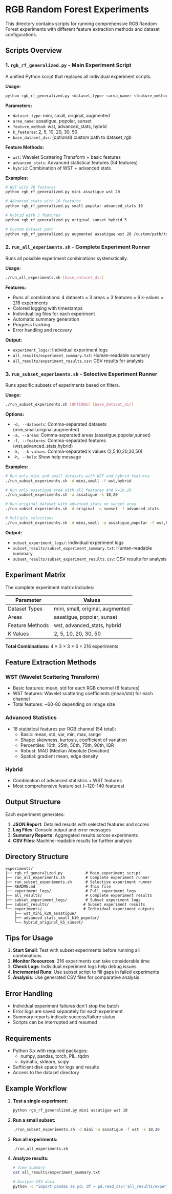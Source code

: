 # RGB Random Forest Experiments

This directory contains scripts for running comprehensive RGB Random Forest experiments with different feature extraction methods and dataset configurations.

## Scripts Overview

### 1. `rgb_rf_generalized.py` - Main Experiment Script

A unified Python script that replaces all individual experiment scripts.

**Usage:**
```bash
python rgb_rf_generalized.py <dataset_type> <area_name> <feature_method> <k_features> [base_dataset_dir]
```

**Parameters:**
- `dataset_type`: mini, small, original, augmented
- `area_name`: assatigue, popolar, sunset
- `feature_method`: wst, advanced_stats, hybrid
- `k_features`: 2, 5, 10, 20, 30, 50
- `base_dataset_dir`: (optional) custom path to dataset_rgb

**Feature Methods:**
- `wst`: Wavelet Scattering Transform + basic features
- `advanced_stats`: Advanced statistical features (54 features)
- `hybrid`: Combination of WST + advanced stats

**Examples:**
```bash
# WST with 20 features
python rgb_rf_generalized.py mini assatigue wst 20

# Advanced stats with 10 features
python rgb_rf_generalized.py small popolar advanced_stats 10

# Hybrid with 5 features
python rgb_rf_generalized.py original sunset hybrid 5

# Custom dataset path
python rgb_rf_generalized.py augmented assatigue wst 20 /custom/path/to/dataset_rgb
```

### 2. `run_all_experiments.sh` - Complete Experiment Runner

Runs all possible experiment combinations systematically.

**Usage:**
```bash
./run_all_experiments.sh [base_dataset_dir]
```

**Features:**
- Runs all combinations: 4 datasets × 3 areas × 3 features × 6 k-values = 216 experiments
- Colored logging with timestamps
- Individual log files for each experiment
- Automatic summary generation
- Progress tracking
- Error handling and recovery

**Output:**
- `experiment_logs/`: Individual experiment logs
- `all_results/experiment_summary.txt`: Human-readable summary
- `all_results/experiment_results.csv`: CSV results for analysis

### 3. `run_subset_experiments.sh` - Selective Experiment Runner

Runs specific subsets of experiments based on filters.

**Usage:**
```bash
./run_subset_experiments.sh [OPTIONS] [base_dataset_dir]
```

**Options:**
- `-d, --datasets`: Comma-separated datasets (mini,small,original,augmented)
- `-a, --areas`: Comma-separated areas (assatigue,popolar,sunset)
- `-f, --features`: Comma-separated features (wst,advanced_stats,hybrid)
- `-k, --k-values`: Comma-separated k values (2,5,10,20,30,50)
- `-h, --help`: Show help message

**Examples:**
```bash
# Run only mini and small datasets with WST and hybrid features
./run_subset_experiments.sh -d mini,small -f wst,hybrid

# Run only assatigue area with all features and k=10,20
./run_subset_experiments.sh -a assatigue -k 10,20

# Run original dataset with advanced_stats on sunset area
./run_subset_experiments.sh -d original -a sunset -f advanced_stats

# Multiple selections
./run_subset_experiments.sh -d mini,small -a assatigue,popolar -f wst,hybrid -k 10,20
```

**Output:**
- `subset_experiment_logs/`: Individual experiment logs
- `subset_results/subset_experiment_summary.txt`: Human-readable summary
- `subset_results/subset_experiment_results.csv`: CSV results for analysis

## Experiment Matrix

The complete experiment matrix includes:

| Parameter | Values |
|-----------|---------|
| Dataset Types | mini, small, original, augmented |
| Areas | assatigue, popolar, sunset |
| Feature Methods | wst, advanced_stats, hybrid |
| K Values | 2, 5, 10, 20, 30, 50 |

**Total Combinations:** 4 × 3 × 3 × 6 = 216 experiments

## Feature Extraction Methods

### WST (Wavelet Scattering Transform)
- Basic features: mean, std for each RGB channel (6 features)
- WST features: Wavelet scattering coefficients (mean/std) for each channel
- Total features: ~60-80 depending on image size

### Advanced Statistics
- 18 statistical features per RGB channel (54 total):
  - Basic: mean, std, var, min, max, range
  - Shape: skewness, kurtosis, coefficient of variation
  - Percentiles: 10th, 25th, 50th, 75th, 90th, IQR
  - Robust: MAD (Median Absolute Deviation)
  - Spatial: gradient mean, edge density

### Hybrid
- Combination of advanced statistics + WST features
- Most comprehensive feature set (~120-140 features)

## Output Structure

Each experiment generates:

1. **JSON Report**: Detailed results with selected features and scores
2. **Log Files**: Console output and error messages
3. **Summary Reports**: Aggregated results across experiments
4. **CSV Files**: Machine-readable results for further analysis

## Directory Structure

```
experiments/
├── rgb_rf_generalized.py          # Main experiment script
├── run_all_experiments.sh         # Complete experiment runner
├── run_subset_experiments.sh      # Selective experiment runner
├── README.md                      # This file
├── experiment_logs/               # Full experiment logs
├── all_results/                   # Complete experiment results
├── subset_experiment_logs/        # Subset experiment logs
├── subset_results/               # Subset experiment results
└── experiments/                  # Individual experiment outputs
    ├── wst_mini_k20_assatigue/
    ├── advanced_stats_small_k10_popolar/
    └── hybrid_original_k5_sunset/
```

## Tips for Usage

1. **Start Small**: Test with subset experiments before running all combinations
2. **Monitor Resources**: 216 experiments can take considerable time
3. **Check Logs**: Individual experiment logs help debug issues
4. **Incremental Runs**: Use subset script to fill gaps in failed experiments
5. **Analysis**: Use generated CSV files for comparative analysis

## Error Handling

- Individual experiment failures don't stop the batch
- Error logs are saved separately for each experiment
- Summary reports indicate success/failure status
- Scripts can be interrupted and resumed

## Requirements

- Python 3.x with required packages:
  - numpy, pandas, torch, PIL, tqdm
  - kymatio, sklearn, scipy
- Sufficient disk space for logs and results
- Access to the dataset directory

## Example Workflow

1. **Test a single experiment:**
   ```bash
   python rgb_rf_generalized.py mini assatigue wst 10
   ```

2. **Run a small subset:**
   ```bash
   ./run_subset_experiments.sh -d mini -a assatigue -f wst -k 10,20
   ```

3. **Run all experiments:**
   ```bash
   ./run_all_experiments.sh
   ```

4. **Analyze results:**
   ```bash
   # View summary
   cat all_results/experiment_summary.txt
   
   # Analyze CSV data
   python -c "import pandas as pd; df = pd.read_csv('all_results/experiment_results.csv'); print(df.groupby('FeatureMethod')['Accuracy'].mean())"
   ```